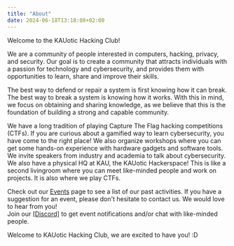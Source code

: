 ```yaml
---
title: "About"
date: 2024-06-18T13:18:08+02:00
---
```

Welcome to the KAUotic Hacking Club!

We are a community of people interested in computers, hacking, privacy, and
security. Our goal is to create a community that attracts individuals with a
passion for technology and cybersecurity, and provides them with opportunities
to learn, share and improve their skills.

The best way to defend or repair a system is first knowing how it can break.
The best way to break a system is knowing how it works. With this in mind, we
focus on obtaining and sharing knowledge, as we believe that this is the
foundation of building a strong and capable community.

We have a long tradition of playing Capture The Flag hacking competitions (CTFs).
If you are curious about a gamified way to learn cybersecurity, you have come
to the right place! We also organize workshops where you can get some hands-on
experience with hardware gadgets and software tools. We invite speakers from
industry and academia to talk about cybersecurity. We also have a physical
HQ at KAU, the KAUotic Hackerspace! This is like a second livingroom where
you can meet like-minded people and work on projects. It is also where we
play CTFs.

Check out our [Events](/events) page to see a list of our past activities. If
you have a suggestion for an event, please don't hesitate to contact us. We
would love to hear from you!  
Join our [[Discord]](https://discord.gg/rmEykkCVbg) to get event notifications
and/or chat with like-minded people.

Welcome to KAUotic Hacking Club, we are excited to have you! :D

